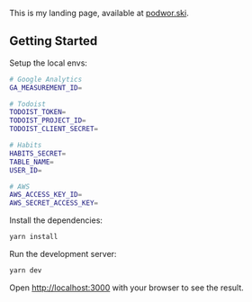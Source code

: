 This is my landing page, available at [podwor.ski](https://www.podwor.ski). 

## Getting Started

Setup the local envs:
```bash
# Google Analytics
GA_MEASUREMENT_ID=

# Todoist
TODOIST_TOKEN=
TODOIST_PROJECT_ID=
TODOIST_CLIENT_SECRET=

# Habits
HABITS_SECRET=
TABLE_NAME=
USER_ID=

# AWS
AWS_ACCESS_KEY_ID=
AWS_SECRET_ACCESS_KEY=
```

Install the dependencies:

```bash
yarn install
```

Run the development server:

```bash
yarn dev
```

Open [http://localhost:3000](http://localhost:3000) with your browser to see the result.